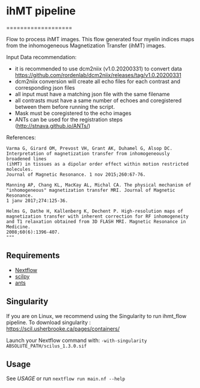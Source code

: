 # ihMT pipeline
===================

Flow to process ihMT images. This flow generated four myelin indices maps from the inhomogeneous Magnetization Transfer (ihMT) images. 

Input Data recommendation:
  - it is recommended to use dcm2niix (v1.0.20200331) to convert data
    https://github.com/rordenlab/dcm2niix/releases/tag/v1.0.20200331
  - dcm2niix conversion will create all echo files for each contrast and
    corresponding json files
  - all input must have a matching json file with the same filename
  - all contrasts must have a same number of echoes and coregistered
    between them before running the script.
  - Mask must be coregistered to the echo images
  - ANTs can be used for the registration steps (http://stnava.github.io/ANTs/)


References:

```
Varma G, Girard OM, Prevost VH, Grant AK, Duhamel G, Alsop DC.
Interpretation of magnetization transfer from inhomogeneously broadened lines
(ihMT) in tissues as a dipolar order effect within motion restricted molecules.
Journal of Magnetic Resonance. 1 nov 2015;260:67-76.

Manning AP, Chang KL, MacKay AL, Michal CA. The physical mechanism of
"inhomogeneous" magnetization transfer MRI. Journal of Magnetic Resonance.
1 janv 2017;274:125-36.

Helms G, Dathe H, Kallenberg K, Dechent P. High-resolution maps of
magnetization transfer with inherent correction for RF inhomogeneity
and T1 relaxation obtained from 3D FLASH MRI. Magnetic Resonance in Medicine.
2008;60(6):1396-407.
"""
```

Requirements
------------

- [Nextflow](https://www.nextflow.io)
- [scilpy](https://github.com/scilus/scilpy)
- [ants](https://github.com/ANTsX/ANTs)

Singularity
-----------
If you are on Linux, we recommend using the Singularity to run ihmt_flow pipeline.
To download singularity : https://scil.usherbrooke.ca/pages/containers/

Launch your Nextflow command with: `-with-singularity ABSOLUTE_PATH/scilus_1.3.0.sif`


Usage
-----

See *USAGE* or run `nextflow run main.nf --help`
